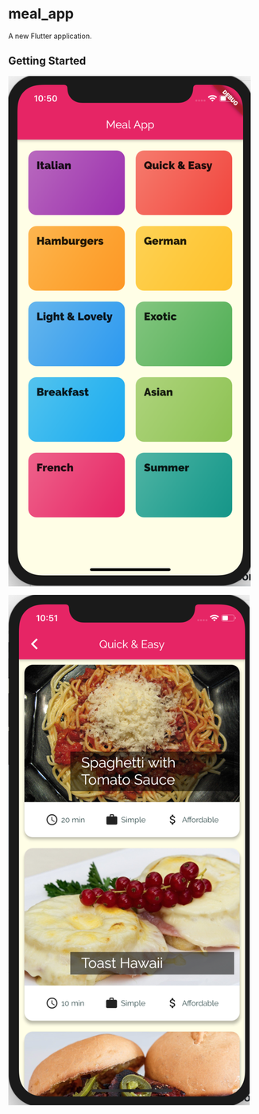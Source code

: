 # meal_app

A new Flutter application.

## Getting Started

![App](https://github.com/islam-Ellithy/meal-app/blob/master/1.png)


![App](https://github.com/islam-Ellithy/meal-app/blob/master/2.png)
